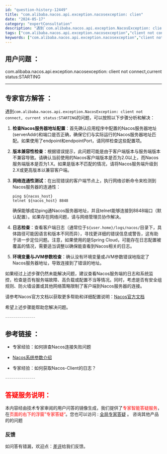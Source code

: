 ```yaml
---
id: "question-history-12449"
title: "com.alibaba.nacos.api.exception.nacosexception: clien"
date: "2024-05-17"
category: "expertConsultation"
description: "遇到`com.alibaba.nacos.api.exception.NacosException: client not connect, current status:STARTING`的问题，可以按照以下步骤分析和解决：1. **检查Nacos服务器地址配置**：首先确认应用程序中配置的Nac"
tags: ["com.alibaba.nacos.api.exception.nacosexception","client not connect","current status:STARTING"]
keywords: ["com.alibaba.nacos.api.exception.nacosexception","client not connect","current status:STARTING"]
---
```


## 用户问题 ： 
 com.alibaba.nacos.api.exception.nacosexception: client not connect,current status:STARTING  

---------------
## 专家官方解答 ：

遇到`com.alibaba.nacos.api.exception.NacosException: client not connect, current status:STARTING`的问题，可以按照以下步骤分析和解决：

1. **检查Nacos服务器地址配置**：首先确认应用程序中配置的Nacos服务器地址(serverAddr)和端口是否正确，确保它们与实际运行的Nacos服务器地址匹配。如果使用了endpoint和endpointPort，请同样检查这些配置项。

2. **版本兼容性检查**：根据错误提示，此问题可能是由于客户端版本与服务端版本不兼容导致。请确认当前使用的Nacos客户端版本是否为2.0以上，而Nacos服务端版本是否为1.X。如果是版本不匹配的情况，请将Nacos服务端升级到2.X或更高版本以兼容客户端。

3. **网络连通性测试**：在出现错误的客户端节点上，执行网络诊断命令来检测到Nacos服务器的连通性：
   ```shell
   ping ${nacos_host}
   telnet ${nacos_host} 8848
   ```
   确保能够成功ping通Nacos服务器地址，并且telnet能够连接到8848端口（默认配置）。如果存在网络问题，请与网络管理员协作解决。

4. **日志检查**：查看客户端日志（通常位于`${user.home}/logs/nacos/`目录下，具体路径可能因语言和版本不同而异），寻找更详细的错误信息或警告，这有助于进一步定位问题。注意，如果使用的是Spring Cloud，可能存在日志配置被覆盖的情况，需要适当调整以确保能查看到Nacos相关的日志。

5. **环境变量与JVM参数检查**：确认没有环境变量或JVM参数错误地指定了Nacos服务器地址，导致连接到了错误的地址。

如果经过上述步骤仍然未能解决问题，建议查看Nacos服务端的日志和系统监控，检查是否有服务端故障、高负载或配置不当等情况。同时，考虑是否有安全组规则、防火墙设置或其他网络策略限制了客户端到Nacos服务器的连接。

请参考Nacos官方文档以获取更多帮助和详细配置说明：[Nacos官方文档](https://nacos.io/zh-cn/docs/)

希望上述步骤能帮助您解决问题。


<font color="#949494">---------------</font> 


## 参考链接 ：

* 专家经验：如何排查Nacos连接失败问题 
 
 * [Nacos系统参数介绍](https://nacos.io/docs/latest/guide/admin/system-configurations)
 
 * 专家经验：如何获取Nacos-Client的日志？ 


 <font color="#949494">---------------</font> 
 


## <font color="#FF0000">答疑服务说明：</font> 

本内容经由技术专家审阅的用户问答的镜像生成，我们提供了<font color="#FF0000">专家智能答疑服务</font>，在<font color="#FF0000">页面的右下的浮窗”专家答疑“</font>。您也可以访问 : [全局专家答疑](https://answer.opensource.alibaba.com/docs/intro) 。 咨询其他产品的的问题

### 反馈
如问答有错漏，欢迎点：[差评](https://ai.nacos.io/user/feedbackByEnhancerGradePOJOID?enhancerGradePOJOId=13833)给我们反馈。
